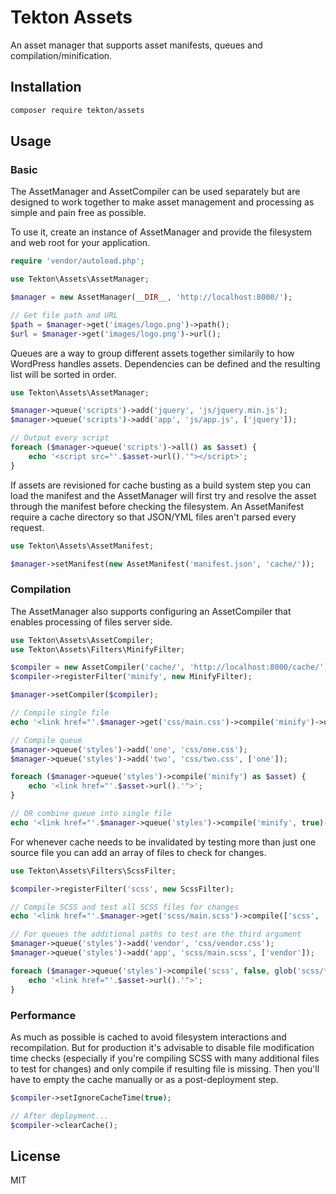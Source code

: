 Tekton Assets
=============

An asset manager that supports asset manifests, queues and compilation/minification.

## Installation

```sh
composer require tekton/assets
```

## Usage

### Basic

The AssetManager and AssetCompiler can be used separately but are designed to work together to make asset management and processing as simple and pain free as possible.

To use it, create an instance of AssetManager and provide the filesystem and web root for your application.

```php
require 'vendor/autoload.php';

use Tekton\Assets\AssetManager;

$manager = new AssetManager(__DIR__, 'http://localhost:8000/');

// Get file path and URL
$path = $manager->get('images/logo.png')->path();
$url = $manager->get('images/logo.png')->url();
```

Queues are a way to group different assets together similarily to how WordPress handles assets. Dependencies can be defined and the resulting list will be sorted in order.

```php
use Tekton\Assets\AssetManager;

$manager->queue('scripts')->add('jquery', 'js/jquery.min.js');
$manager->queue('scripts')->add('app', 'js/app.js', ['jquery']);

// Output every script
foreach ($manager->queue('scripts')->all() as $asset) {
    echo '<script src="'.$asset->url().'"></script>';
}
```

If assets are revisioned for cache busting as a build system step you can load the manifest and the AssetManager will first try and resolve the asset through the manifest before checking the filesystem. An AssetManifest require a cache directory so that JSON/YML files aren't parsed every request.

```php
use Tekton\Assets\AssetManifest;

$manager->setManifest(new AssetManifest('manifest.json', 'cache/'));
```

### Compilation

The AssetManager also supports configuring an AssetCompiler that enables processing of files server side.

```php
use Tekton\Assets\AssetCompiler;
use Tekton\Assets\Filters\MinifyFilter;

$compiler = new AssetCompiler('cache/', 'http://localhost:8000/cache/');
$compiler->registerFilter('minify', new MinifyFilter);

$manager->setCompiler($compiler);

// Compile single file
echo '<link href="'.$manager->get('css/main.css')->compile('minify')->url().'">';

// Compile queue
$manager->queue('styles')->add('one', 'css/one.css');
$manager->queue('styles')->add('two', 'css/two.css', ['one']);

foreach ($manager->queue('styles')->compile('minify') as $asset) {
    echo '<link href="'.$asset->url().'">';
}

// OR combine queue into single file
echo '<link href="'.$manager->queue('styles')->compile('minify', true)->url().'">';
```

For whenever cache needs to be invalidated by testing more than just one source file you can add an array of files to check for changes.

```php
use Tekton\Assets\Filters\ScssFilter;

$compiler->registerFilter('scss', new ScssFilter);

// Compile SCSS and test all SCSS files for changes
echo '<link href="'.$manager->get('scss/main.scss')->compile(['scss', 'minify'], glob('scss/*.scss'))->url().'">';

// For queues the additional paths to test are the third argument
$manager->queue('styles')->add('vendor', 'css/vendor.css');
$manager->queue('styles')->add('app', 'scss/main.scss', ['vendor']);

foreach ($manager->queue('styles')->compile('scss', false, glob('scss/*.scss')) as $asset) {
    echo '<link href="'.$asset->url().'">';
}
```

### Performance

As much as possible is cached to avoid filesystem interactions and recompilation. But for production it's advisable to disable file modification time checks (especially if you're compiling SCSS with many additional files to test for changes) and only compile if resulting file is missing. Then you'll have to empty the cache manually or as a post-deployment step.

```php
$compiler->setIgnoreCacheTime(true);

// After deployment...
$compiler->clearCache();
```

## License

MIT
